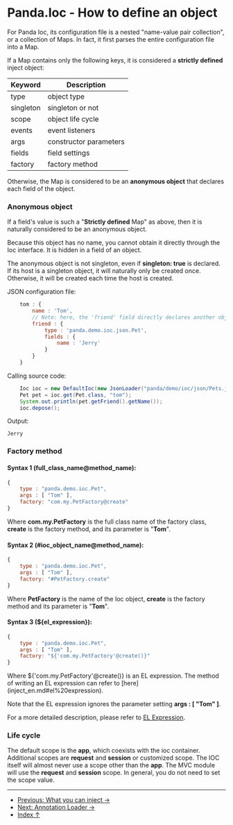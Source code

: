 Panda.Ioc - How to define an object
====================================

For Panda Ioc, its configuration file is a nested "name-value pair collection", or a collection of Maps. 
In fact, it first parses the entire configuration file into a Map.

If a Map contains only the following keys, it is considered a **strictly defined** inject object:

 | Keyword   | Description |
 |-----------|-------------|
 | type      | object type |
 | singleton | singleton or not |
 | scope     | object life cycle |
 | events    | event listeners |
 | args      | constructor parameters |
 | fields    | field settings |
 | factory   | factory method |

Otherwise, the Map is considered to be an **anonymous object** that declares each field of the object.


### Anonymous object
If a field's value is such a "**Strictly defined** Map" as above, then it is naturally considered to be an anonymous object.

Because this object has no name, you cannot obtain it directly through the Ioc interface. It is hidden in a field of an object.

The anonymous object is not singleton, even if **singleton: true** is declared. 
If its host is a singleton object, it will naturally only be created once. 
Otherwise, it will be created each time the host is created.


JSON configuration file:
```JavaScript
	tom : {
		name : 'Tom',
		// Note: here, the 'friend' field directly declares another object
		friend : {
			type : 'panda.demo.ioc.json.Pet',
			fields : {
				name : 'Jerry'
			}
		}
	}
```

Calling source code:
```Java
	Ioc ioc = new DefaultIoc(new JsonLoader("panda/demo/ioc/json/Pets.json"));
	Pet pet = ioc.get(Pet.class, "tom");
	System.out.println(pet.getFriend().getName());
	ioc.depose();
```

Output:

	Jerry


### Factory method
#### Syntax 1 (full_class_name@method_name):
```JavaScript
{
	type : "panda.demo.ioc.Pet",
	args : [ "Tom" ],
	factory: "com.my.PetFactory@create"
}
```
Where **com.my.PetFactory** is the full class name of the factory class, **create** is the factory method, and its parameter is "**Tom**".


#### Syntax 2 (#ioc_object_name@method_name):
```JavaScript
{
	type : "panda.demo.ioc.Pet",
	args : [ "Tom" ],
	factory: "#PetFactory.create"
}
```
Where **PetFactory** is the name of the Ioc object, **create** is the factory method and its parameter is "**Tom**".


#### Syntax 3 (${el_expression}):
```JavaScript
{
	type : "panda.demo.ioc.Pet",
	args : [ "Tom" ],
	factory: "${'com.my.PetFactory'@create()}"
}
```
Where ${'com.my.PetFactory'@create()} is an EL expression. The method of writing an EL expression can refer to [here] (inject_en.md#el%20expression).

Note that the EL expression ignores the parameter setting **args : [ "Tom" ]**.

For a more detailed description, please refer to [EL Expression](../core/el_en.md).


### Life cycle
The default scope is the **app**, which coexists with the ioc container.
Additional scopes are **request** and **session** or customized scope. 
The IOC itself will almost never use a scope other than the **app**. 
The MVC module will use the **request** and **session** scope.
In general, you do not need to set the scope value.

---

 - [Previous: What you can inject →](inject_en.md)
 - [Next: Annotation Loader →](annotation_en.md)
 - [Index ↑](ioc_en.md#Index)
